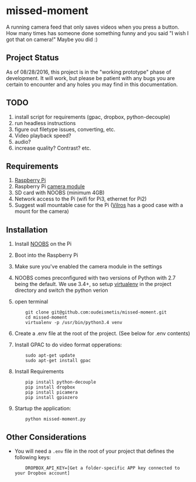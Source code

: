 # missed-moment

A running camera feed that only saves videos when you press a button. How many times has someone done something funny and you said "I wish I got that on camera!" Maybe you did :)

## Project Status

As of 08/28/2016, this project is in the "working prototype" phase of development. It will work, but please be patient with any bugs you are certain to encounter and any holes you may find in this documentation.

## TODO

1. install script for requirements (gpac, dropbox, python-decouple)
1. run headless instructions
1. figure out filetype issues, converting, etc.
1. Video playback speed?
1. audio?
1. increase quality? Contrast? etc.

## Requirements

1. [Raspberry Pi](https://www.raspberrypi.org/products/)
1. Raspberry Pi [camera module](https://www.raspberrypi.org/products/camera-module-v2/)
1. SD card with NOOBS (minimum 4GB)
1. Network access to the Pi (wifi for Pi3, ethernet for Pi2)
1. Suggest wall mountable case for the Pi ([Vilros](http://www.vilros.com/) has a good case with a mount for the camera)

## Installation

1. Install [NOOBS](https://www.raspberrypi.org/downloads/noobs/) on the Pi
1. Boot into the Raspberry Pi
1. Make sure you've enabled the camera module in the settings
1. NOOBS comes preconfigured with two versions of Python with 2.7 being the default. We use 3.4+, so setup [virtualenv](http://docs.python-guide.org/en/latest/dev/virtualenvs/) in the project directory and switch the python verion
1. open terminal

    ```
        git clone git@github.com:oudeismetis/missed-moment.git
        cd missed-moment
        virtualenv -p /usr/bin/python3.4 venv
    ```


1. Create a .env file at the root of the project. (See below for .env contents)
1. Install GPAC to do video format opperations:

    ```
        sudo apt-get update
        sudo apt-get install gpac
    ```

1. Install Requirements

    ```
        pip install python-decouple
        pip install dropbox
        pip install picamera
        pip install gpiozero
    ```
1. Startup the application:

    ```
        python missed-moment.py
    ```

## Other Considerations

- You will need a `.env` file in the root of your project that defines the following keys:


    ```
        DROPBOX_API_KEY=[Get a folder-specific APP key connected to your Dropbox account]
    ```
